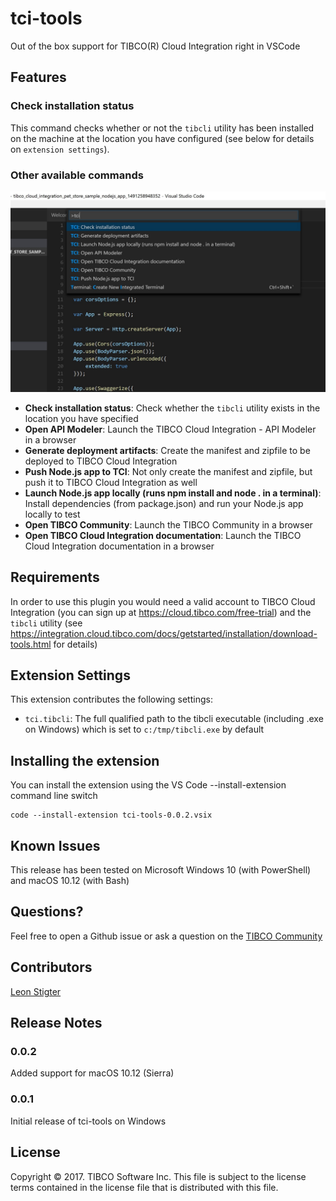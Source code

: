 # tci-tools

Out of the box support for TIBCO(R) Cloud Integration right in VSCode

## Features

### Check installation status
This command checks whether or not the `tibcli` utility has been installed on the machine at the location you have configured (see below for details on `extension settings`).

### Other available commands
![Image](images/commandlist.jpg)

* __Check installation status__: Check whether the `tibcli` utility exists in the location you have specified
* __Open API Modeler__: Launch the TIBCO Cloud Integration - API Modeler in a browser
* __Generate deployment artifacts__: Create the manifest and zipfile to be deployed to TIBCO Cloud Integration
* __Push Node.js app to TCI__: Not only create the manifest and zipfile, but push it to TIBCO Cloud Integration as well
* __Launch Node.js app locally (runs npm install and node . in a terminal)__: Install dependencies (from package.json) and run your Node.js app locally to test 
* __Open TIBCO Community__: Launch the TIBCO Community in a browser
* __Open TIBCO Cloud Integration documentation__: Launch the TIBCO Cloud Integration documentation in a browser

## Requirements

In order to use this plugin you would need a valid account to TIBCO Cloud Integration (you can sign up at https://cloud.tibco.com/free-trial) and the `tibcli` utility (see https://integration.cloud.tibco.com/docs/getstarted/installation/download-tools.html for details)

## Extension Settings

This extension contributes the following settings:

* `tci.tibcli`: The full qualified path to the tibcli executable (including .exe on Windows) which is set to `c:/tmp/tibcli.exe` by default

## Installing the extension

You can install the extension using the VS Code --install-extension command line switch
```
code --install-extension tci-tools-0.0.2.vsix
```

## Known Issues

This release has been tested on Microsoft Windows 10 (with PowerShell) and macOS 10.12 (with Bash)

## Questions?
Feel free to open a Github issue or ask a question on the [TIBCO Community](https://community.tibco.com)

## Contributors
[Leon Stigter](https://github.com/retgits)

## Release Notes

### 0.0.2
Added support for macOS 10.12 (Sierra)

### 0.0.1
Initial release of tci-tools on Windows

## License
Copyright © 2017. TIBCO Software Inc.
This file is subject to the license terms contained
in the license file that is distributed with this file.
